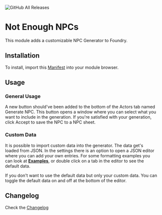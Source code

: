 ![GitHub All Releases](https://img.shields.io/badge/dynamic/json?color=green&label=downloads&query=*&url=http%3A%2F%2Faws.ardittristan.xyz%3A9756%2FdownloadCount%2FVTTNPCGen)

# Not Enough NPCs

This module adds a customizable NPC Generator to Foundry.

## Installation

To install, import this [Manifest](https://raw.githubusercontent.com/ardittristan/VTTNPCGen/master/module.json) into your module browser.

## Usage

### General Usage

A new button should've been added to the bottom of the Actors tab named Generate NPC. This button opens a window where you can select what you want to include in the generation. If you're satisfied with your generation, click Accept to save the NPC to a NPC sheet.

### Custom Data

It is possible to import custom data into the generator. The data get's loaded from JSON. In the settings there is an option to open a JSON editor where you can add your own entries. For some formatting examples you can look at [__Examples__](https://github.com/ardittristan/VTTNPCGen/blob/master/examples.md), or double click on a tab in the editor to see the default data.

If you don't want to use the default data but only your custom data. You can toggle the default data on and off at the bottom of the editor.

## Changelog

Check the [Changelog](https://github.com/ardittristan/VTTNPCGen/blob/master/CHANGELOG.md)
